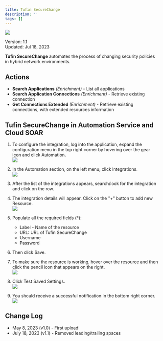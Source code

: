 ```yaml
---
title: Tufin SecureChange
description: ''
tags: []
---
```


![](/img/platform-services/automation-service/app-central/logos/tufin-securechange.png)

Version: 1.1  
Updated: Jul 18, 2023

**Tufin SecureChange** automates the process of changing security policies in hybrid network environments.

## Actions

* **Search Applications** *(Enrichment)* - List all applications
* **Search Application Connections** *(Enrichment)* - Retrieve existing connection
* **Get Connections Extended** *(Enrichment)* - Retrieve existing connections, with extended resources information

## Tufin SecureChange in Automation Service and Cloud SOAR

1. To configure the integration, log into the application, expand the configuration menu in the top right corner by hovering over the gear icon and click Automation. <br/>![](/img/platform-services/automation-service/app-central/integrations/tufin-securechange/tufin-securechange-1.png)

1. In the Automation section, on the left menu, click Integrations. <br/>![](/img/platform-services/automation-service/app-central/integrations/tufin-securechange/tufin-securechange-2.png)

1. After the list of the integrations appears, search/look for the integration and click on the row.

1. The integration details will appear. Click on the "+" button to add new Resource. <br/>![](/img/platform-services/automation-service/app-central/integrations/tufin-securechange/tufin-securechange-3.png)

1. Populate all the required fields (\*):
   * Label - Name of the resource
   * URL: URL of Tufin SecureChange
   * Username
   * Password

1. Then click Save.

1. To make sure the resource is working, hover over the resource and then click the pencil icon that appears on the right. <br/>![](/img/platform-services/automation-service/app-central/integrations/tufin-securechange/tufin-securechange-4.png)

1. Click Test Saved Settings. <br/>![](/img/platform-services/automation-service/app-central/integrations/tufin-securechange/tufin-securechange-5.png)

1. You should receive a successful notification in the bottom right corner. <br/>![](/img/platform-services/automation-service/app-central/integrations/tufin-securechange/tufin-securechange-6.png)

## Change Log

* May 8, 2023 (v1.0) - First upload
* July 18, 2023 (v1.1) - Removed leading/trailing spaces
